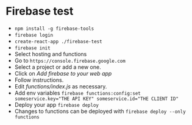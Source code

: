 # Firebase test

* `npm install -g firebase-tools`
* `firebase login`
* `create-react-app ./firebase-test`
* `firebase init`
* Select hosting and functions
* Go to `https://console.firebase.google.com`
* Select a project or add a new one.
* Click on _Add firebase to your web app_
* Follow instructions.
* Edit _functions/index.js_ as necessary.
* Add env variables `firebase functions:config:set someservice.key="THE API KEY" someservice.id="THE CLIENT ID"`
* Deploy your app `firebase deploy`
* Changes to functions can be deployed with `firebase deploy --only functions`
